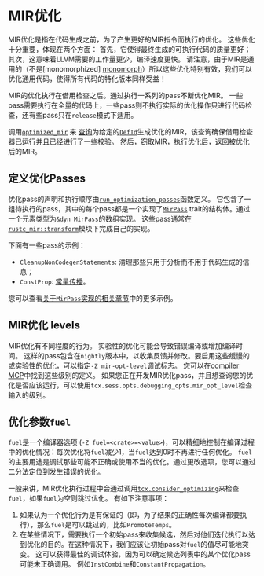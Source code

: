 # MIR优化

MIR优化是指在代码生成之前，为了产生更好的MIR指令而执行的优化。
这些优化十分重要，体现在两个方面：
首先，它使得最终生成的可执行代码的质量更好；其次，这意味着LLVM需要的工作量更少，编译速度更快。
请注意，由于MIR是通用的（不是[monomorphized] [monomorph]）所以这些优化特别有效，我们可以优化通用代码，使得所有代码的特化版本同样受益！ 

[mir]: https://rustc-dev-guide.rust-lang.org/mir/index.html
[monomorph]: https://rustc-dev-guide.rust-lang.org/appendix/glossary.html#mono

MIR的优化执行在借用检查之后。通过执行一系列的pass不断优化MIR。
一些pass需要执行在全量的代码上，一些pass则不执行实际的优化操作只进行代码检查，还有些pass只在`release`模式下适用。

调用[`optimized_mir`][optmir] 来 [查询][query]为给定的[`DefId`][defid]生成优化的MIR，该查询确保借用检查器已运行并且已经进行了一些校验。
然后，[窃取][steal]MIR，执行优化后，返回被优化后的MIR。 

[optmir]: https://doc.rust-lang.org/nightly/nightly-rustc/rustc_mir/transform/fn.optimized_mir.html
[query]: ../query.md
[defid]: https://rustc-dev-guide.rust-lang.org/appendix/glossary.html#def-id
[steal]: https://rustc-dev-guide.rust-lang.org/mir/passes.html?highlight=steal#stealing

## 定义优化Passes

优化pass的声明和执行顺序由[`run_optimization_passes`][rop]函数定义。
它包含了一组待执行的pass，其中的每个pass都是一个实现了[`MirPass`] trait的结构体。通过一个元素类型为`&dyn MirPass`的数组实现。
这些pass通常在[`rustc_mir::transform`][trans]模块下完成自己的实现。

[rop]: https://doc.rust-lang.org/nightly/nightly-rustc/rustc_mir/transform/fn.run_optimization_passes.html
[`MirPass`]: https://doc.rust-lang.org/nightly/nightly-rustc/rustc_mir/transform/trait.MirPass.html
[trans]: https://doc.rust-lang.org/nightly/nightly-rustc/rustc_mir/transform/index.html

下面有一些pass的示例：
- `CleanupNonCodegenStatements`: 清理那些只用于分析而不用于代码生成的信息；
- `ConstProp`: [常量传播][constprop]。

您可以查看[关于`MirPass`实现的相关章节][impl]中的更多示例。

[impl]: https://doc.rust-lang.org/nightly/nightly-rustc/rustc_mir/transform/trait.MirPass.html#implementors
[constprop]: https://en.wikipedia.org/wiki/Constant_folding#Constant_propagation

## MIR优化 levels

MIR优化有不同程度的行为。
实验性的优化可能会导致错误编译或增加编译时间。
这样的pass包含在`nightly`版本中，以收集反馈并修改。要启用这些缓慢的或实验性的优化，可以指定`-Z mir-opt-level`调试标志。
您可以在[compiler MCP]中找到这些级别的定义。
如果您正在开发MIR优化pass，并且想查询您的优化是否应该运行，可以使用`tcx.sess.opts.debugging_opts.mir_opt_level`检查输入的级别。 

[compiler MCP]: https://github.com/rust-lang/compiler-team/issues/319

## 优化参数`fuel`

`fuel`是一个编译器选项 (`-Z fuel=<crate>=<value>`)，可以精细地控制在编译过程中的优化情况：每次优化将`fuel`减少1，当`fuel`达到0时不再进行任何优化。
`fuel`的主要用途是调试那些可能不正确或使用不当的优化。通过更改选项，您可以通过二分法定位到发生错误的优化。 

一般来讲，MIR优化执行过程中会通过调用[`tcx.consider_optimizing`][consideroptimizing]来检查`fuel`，如果`fuel`为空则跳过优化。
有如下注意事项：

 1. 如果认为一个优化行为是有保证的（即，为了结果的正确性每次编译都要执行），那么`fuel`是可以跳过的，比如`PromoteTemps`。
 2. 在某些情况下，需要执行一个初始pass来收集候选，然后对他们迭代执行以达到优化的目的。在这种情况下，我们应该让初始pass对`fuel`的值尽可能地突变。
    这可以获得最佳的调试体验，因为可以确定候选列表中的某个优化pass可能未正确调用。 例如`InstCombine`和`ConstantPropagation`。 

[consideroptimizing]: https://doc.rust-lang.org/nightly/nightly-rustc/rustc_middle/ty/context/struct.TyCtxt.html#method.consider_optimizing


